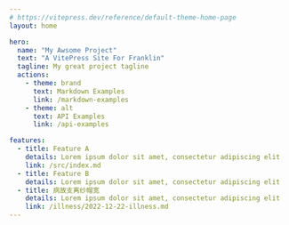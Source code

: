 ```yaml
---
# https://vitepress.dev/reference/default-theme-home-page
layout: home

hero:
  name: "My Awsome Project"
  text: "A VitePress Site For Franklin"
  tagline: My great project tagline
  actions:
    - theme: brand
      text: Markdown Examples
      link: /markdown-examples
    - theme: alt
      text: API Examples
      link: /api-examples

features:
  - title: Feature A
    details: Lorem ipsum dolor sit amet, consectetur adipiscing elit
    link: /src/index.md
  - title: Feature B
    details: Lorem ipsum dolor sit amet, consectetur adipiscing elit
  - title: 病故支离纱帽宽
    details: Lorem ipsum dolor sit amet, consectetur adipiscing elit
    link: /illness/2022-12-22-illness.md
---
```


